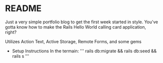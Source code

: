 # README

Just a very simple portfolio blog to get the first week started in style. You've gotta know how to make the Rails Hello World calling card application, right?

Utilizes Action Text, Active Storage, Remote Forms, and some gems

- Setup Instructions
  In the termain:
  '''
  rails db:migrate && rails db:seed && rails s
  '''
